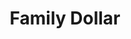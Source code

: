---
title: "Family Dollar"
url: /springfield/family-dollar-north-limestone-street/
shop: Kramladen
---
